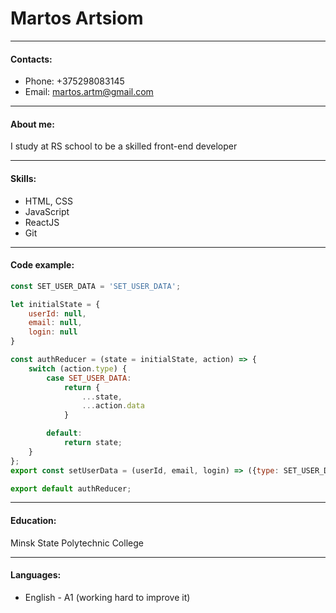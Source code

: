 # Martos Artsiom

----
#### Contacts:
* Phone: +375298083145
* Email: martos.artm@gmail.com

----
#### About me:
I study at RS school to be a skilled front-end developer

----
#### Skills:
* HTML, CSS
* JavaScript
* ReactJS
* Git

----
#### Code example:
```javascript
const SET_USER_DATA = 'SET_USER_DATA';

let initialState = {
    userId: null,
    email: null,
    login: null
}

const authReducer = (state = initialState, action) => {
    switch (action.type) {
        case SET_USER_DATA:
            return {
                ...state,
                ...action.data
            }

        default:
            return state;
    }
};
export const setUserData = (userId, email, login) => ({type: SET_USER_DATA, data: {userId, email, login} });

export default authReducer;
```

----
#### Education:
Minsk State Polytechnic College

----
#### Languages:
* English - A1 (working hard to improve it)
